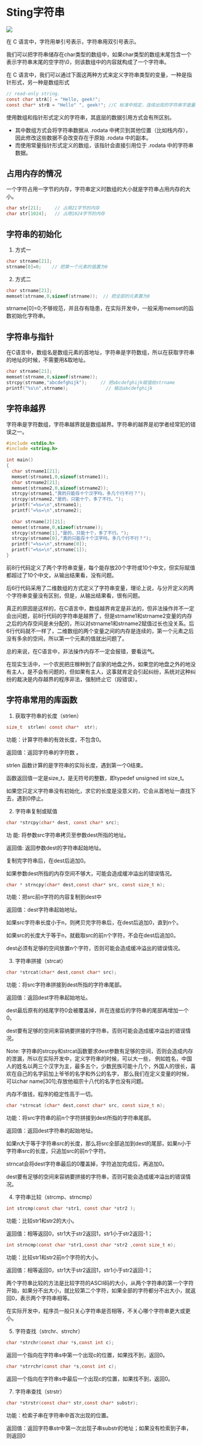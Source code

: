 # Sting字符串

![](.string_images/string_vs_char.png)

在 C 语言中，字符用单引号表示，字符串用双引号表示。

我们可以把字符串储存在char类型的数组中，如果char类型的数组末尾包含一个表示字符串末尾的空字符\0，则该数组中的内容就构成了一个字符串。

在 C 语言中，我们可以通过下面这两种方式来定义字符串类型的变量，一种是指针形式，另一种是数组形式

```c
// read-only string.
const char strA[] = "Hello, geek!";
const char* strB = "Hello" ", geek!"; //C 标准中规定，连续出现的字符串字面量之间如果仅由空格分隔，则会将它们视为一个整体。
```

使用数组和指针形式定义的字符串，其底层的数据引用方式会有所区别。

- 其中数组方式会将字符串数据从 .rodata 中拷贝到其他位置（比如栈内存），因此修改这些数据不会改变存在于原始 .rodata 中的副本。
- 而使用常量指针形式定义的数组，该指针会直接引用位于 .rodata 中的字符串数据。

## 占用内存的情况

一个字符占用一字节的内存，字符串定义时数组的大小就是字符串占用内存的大小。

```c
char str[21];     // 占用21字节的内存
char str[1024];   // 占用1024字节的内存
```

## 字符串的初始化

1. 方式一

```c
char strname[21];
strname[0]=0;    // 把第一个元素的值置为0
```

2. 方式二

```c
char strname[21];
memset(strname,0,sizeof(strname));  // 把全部的元素置为0
```

strname[0]=0;不够规范，并且存有隐患，在实际开发中，一般采用memset的函数初始化字符串。

## 字符串与指针

在C语言中，数组名是数组元素的首地址，字符串是字符数组，所以在获取字符串的地址的时候，不需要用&取地址。

```c
char strname[21];
memset(strname,0,sizeof(strname));
strcpy(strname,"abcdefghijk");     // 把abcdefghijk赋值给strname
printf("%s\n",strname);              // 输出abcdefghijk
```

## 字符串越界

字符串是字符数组，字符串越界就是数组越界。字符串的越界是初学者经常犯的错误之一。

```c
#include <stdio.h>
#include <string.h>
 
int main()
{
  char strname1[21];
  memset(strname1,0,sizeof(strname1));
  char strname2[21];
  memset(strname2,0,sizeof(strname2));
  strcpy(strname1,"真的只能存十个汉字吗，多几个行不行？");
  strcpy(strname2,"是的，只能十个，多了不行。");
  printf("=%s=\n",strname1);
  printf("=%s=\n",strname2);
 
  char strname[2][21];
  memset(strname,0,sizeof(strname));
  strcpy(strname[1],"是的，只能十个，多了不行。");
  strcpy(strname[0],"真的只能存十个汉字吗，多几个行不行？");
  printf("=%s=\n",strname[0]);
  printf("=%s=\n",strname[1]);
}
```

前8行代码定义了两个字符串变量，每个能存放20个字符或10个中文，但实际赋值都超过了10个中文，从输出结果看，没有问题。

后6行代码采用了二维数组的方式定义了字符串变量，理论上说，与分开定义的两个字符串变量没有区别，但是，从输出结果看，很有问题。

真正的原因是这样的，在C语言中，数组越界肯定是非法的，但非法操作并不一定会出问题，前8行代码的字符串是越界了，但是strname1和strname2变量的内存之后的内存空间是未分配的，所以对strname1和strname2赋值过长也没关系。后6行代码就不一样了，二维数组的两个变量之间的内存是连续的，第一个元素之后没有多余的空间，所以第一个元素的值就出问题了。

总的来说，在C语言中，非法操作内存不一定会报错，要看运气。

在现实生活中，一个农民把庄稼种到了自家的地盘之外，如果您的地盘之外的地没有主人，是不会有问题的，但如果有主人，这事就肯定会引起纠纷，系统对这种纠纷的裁决是内存越界的程序非法，强制终止它（段错误）。

## 字符串常用的库函数

1. 获取字符串的长度（strlen）

```c
size_t  strlen( const char*  str);
```

功能：计算字符串的有效长度，不包含0。

返回值：返回字符串的字符数 。

strlen 函数计算的是字符串的实际长度，遇到第一个0结束。

函数返回值一定是size_t，是无符号的整数，即typedef unsigned int size_t。

如果您只定义字符串没有初始化，求它的长度是没意义的，它会从首地址一直找下去，遇到0停止。

2. 字符串复制或赋值

```c
char *strcpy(char* dest, const char* src);
```

功 能: 将参数src字符串拷贝至参数dest所指的地址。

返回值: 返回参数dest的字符串起始地址。

复制完字符串后，在dest后追加0。

如果参数dest所指的内存空间不够大，可能会造成缓冲溢出的错误情况。

```c
char * strncpy(char* dest,const char* src, const size_t n);
```

功能：把src前n字符的内容复制到dest中

返回值：dest字符串起始地址。

如果src字符串长度小于n，则拷贝完字符串后，在dest后追加0，直到n个。

如果src的长度大于等于n，就截取src的前n个字符，不会在dest后追加0。

dest必须有足够的空间放置n个字符，否则可能会造成缓冲溢出的错误情况。

3. 字符串拼接（strcat）

```c
char *strcat(char* dest,const char* src);
```

功能：将src字符串拼接到dest所指的字符串尾部。

返回值：返回dest字符串起始地址。

dest最后原有的结尾字符0会被覆盖掉，并在连接后的字符串的尾部再增加一个0。

dest要有足够的空间来容纳要拼接的字符串，否则可能会造成缓冲溢出的错误情况。

Note: 字符串的strcpy和strcat函数要求dest参数有足够的空间，否则会造成内存的泄漏，所以在实际开发中，定义字符串的时候，可以大一些，
例如姓名，中国人的姓名以两三个汉字为主，最多五个，少数民族可能十几个，外国人的很长，喜欢在自己的名字前加上爷爷的名字和外公的名字，
那么我们在定义变量的时候，可以char name[301];存放他祖宗十八代的名字也没有问题。

内存不值钱，程序的稳定性高于一切。

```c
char *strncat (char* dest,const char* src, const size_t n);
```

功能：将src字符串的前n个字符拼接到dest所指的字符串尾部。

返回值：返回dest字符串的起始地址。

如果n大于等于字符串src的长度，那么将src全部追加到dest的尾部，如果n小于字符串src的长度，只追加src的前n个字符。

strncat会将dest字符串最后的0覆盖掉，字符追加完成后，再追加0。

dest要有足够的空间来容纳要拼接的字符串，否则可能会造成缓冲溢出的错误情况。

4. 字符串比较（strcmp、strncmp）

```c
int strcmp(const char *str1, const char *str2 );
```

功能：比较str1和str2的大小。

返回值：相等返回0，str1大于str2返回1，str1小于str2返回-1；

```c
int strncmp(const char *str1,const char *str2 ,const size_t n);
```

功能：比较str1和str2前n个字符的大小。

返回值：相等返回0，str1大于str2返回1，str1小于str2返回-1；

两个字符串比较的方法是比较字符的ASCII码的大小，从两个字符串的第一个字符开始，如果分不出大小，就比较第二个字符，如果全部的字符都分不出大小，就返回0，表示两个字符串相等。

在实际开发中，程序员一般只关心字符串是否相等，不关心哪个字符串更大或更小。

5. 字符查找（strchr、strrchr）

```c
char *strchr(const char *s,const int c);
```

返回一个指向在字符串s中第一个出现c的位置，如果找不到，返回0。

```c
char *strrchr(const char *s,const int c);
```

返回一个指向在字符串s中最后一个出现c的位置，如果找不到，返回0。

7. 字符串查找（strstr）

```c
char *strstr(const char* str,const char* substr);

```

功能：检索子串在字符串中首次出现的位置。

返回值：返回字符串str中第一次出现子串substr的地址；如果没有检索到子串，则返回0